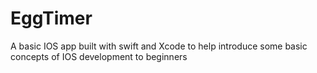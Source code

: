 # EggTimer
A basic IOS app built with swift and Xcode to help introduce some basic concepts of IOS development to beginners
